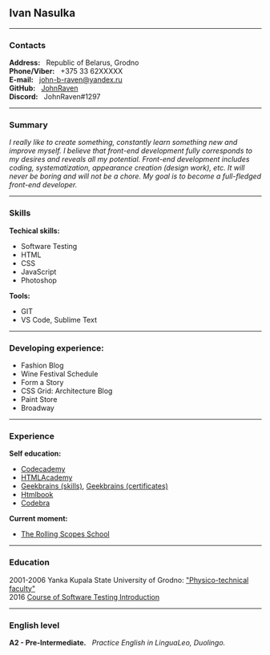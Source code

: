 
## Ivan Nasulka  
***
### **Contacts**  
   **Address:** &nbsp; Republic of Belarus, Grodno  
   **Phone/Viber:** &nbsp; +375 33 62XXXXX  
   **E-mail:** &nbsp; john-b-raven@yandex.ru  
   **GitHub:** &nbsp; [JohnRaven](https://github.com/JohnRaven/)  
   **Discord:** &nbsp; JohnRaven#1297  
***
### **Summary**  
*I really like to create something, constantly learn something new and improve myself. I believe that front-end development fully corresponds to my desires and reveals all my potential. Front-end development includes coding, systematization, appearance creation (design work), etc. It will never be boring and will not be a chore. My goal is to become a full-fledged front-end developer.*  
***
### **Skills**
**Techical skills:**  
 - Software Testing  
 - HTML  
 - CSS  
 - JavaScript  
 - Photoshop  

**Tools:**  
 - GIT  
 - VS Code, Sublime Text 
*** 
### **Developing experience:**  
 - Fashion Blog  
 - Wine Festival Schedule  
 - Form a Story  
 - CSS Grid: Architecture Blog  
 - Paint Store  
 - Broadway  
***
### **Experience**
**Self education:** 
- [Codecademy](https://www.codecademy.com/users/JohnRAven1965/achievements) 
- [HTMLAcademy](https://htmlacademy.ru/profile/id917225/achievements)
- [Geekbrains (skills)](https://geekbrains.ru/users/1167340?tab=skills#skills), [Geekbrains (certificates)](https://geekbrains.ru/users/1167340?tab=courses-and-certificates#courses-and-certificates)
- [Htmlbook](http://htmlbook.ru)
- [Codebra](https://codebra.ru/)

**Current moment:**
- [The Rolling Scopes School](https://school.rollingscopes.com/)
***
### **Education**
  2001-2006 Yanka Kupala State University of Grodno: ["Physico-technical faculty"](https://ftf.grsu.by)  
  2016  [Course of Software Testing Introduction](https://belhard.academy/testing) 
***
### **English level**
**A2 - Pre-Intermediate.** &nbsp; *Practice English in LinguaLeo, Duolingo.*